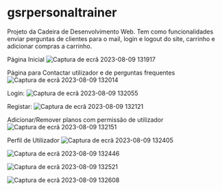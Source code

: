 # gsrpersonaltrainer

Projeto da Cadeira de Desenvolvimento Web.
Tem como funcionalidades enviar perguntas de clientes para o mail, login e logout do site, carrinho e adicionar compras a carrinho.

Página Inicial
![Captura de ecrã 2023-08-09 131917](https://github.com/Diogo-xico/gsrpersonaltrainer/assets/72604366/50da1d96-dbf3-44de-aa59-e1186d120d24)

Página para Contactar utilizador e de perguntas frequentes
![Captura de ecrã 2023-08-09 132014](https://github.com/Diogo-xico/gsrpersonaltrainer/assets/72604366/93e85e80-1a15-4ebb-8570-66139c172e40)

Login:
![Captura de ecrã 2023-08-09 132055](https://github.com/Diogo-xico/gsrpersonaltrainer/assets/72604366/a95c8e41-76b4-4030-8cac-874353c203ef)

Registar:
![Captura de ecrã 2023-08-09 132121](https://github.com/Diogo-xico/gsrpersonaltrainer/assets/72604366/cf4d1f28-f44f-44e4-b2ca-657a8a3d227c)

Adicionar/Remover planos com permissão de utilizador
![Captura de ecrã 2023-08-09 132151](https://github.com/Diogo-xico/gsrpersonaltrainer/assets/72604366/3fb1b26a-e537-4009-8531-f3e39123bda9)

Perfil de Utilizador
![Captura de ecrã 2023-08-09 132405](https://github.com/Diogo-xico/gsrpersonaltrainer/assets/72604366/c4d43dff-0e5f-4b7c-8151-250f9f210caf)

![Captura de ecrã 2023-08-09 132446](https://github.com/Diogo-xico/gsrpersonaltrainer/assets/72604366/2659f889-8f99-4b7b-88d1-8c991f276975)

![Captura de ecrã 2023-08-09 132521](https://github.com/Diogo-xico/gsrpersonaltrainer/assets/72604366/51a9e13e-ebd5-4987-857c-3a241d7d5020)

![Captura de ecrã 2023-08-09 132608](https://github.com/Diogo-xico/gsrpersonaltrainer/assets/72604366/fc9c46c4-305a-4f0d-b73b-3b2b229052ef)
